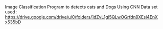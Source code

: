 Image Classification Program to detects cats and Dogs Using CNN
Data set used : https://drive.google.com/drive/u/0/folders/1dZvL1gi5QLwOGrfdn9XEsi4EnXx535bD

